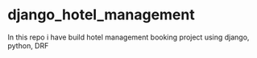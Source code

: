 # django_hotel_management
In this repo i have build hotel management  booking  project using django, python, DRF
